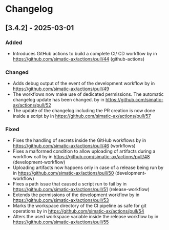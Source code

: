 # Changelog
## [3.4.2] - 2025-03-01

### Added
- Introduces GitHub actions to build a complete CI/ CD workflow by in https://github.com/simatic-ax/actions/pull/44 (github-actions)

### Changed
- Adds debug output of the event of the development workflow by in https://github.com/simatic-ax/actions/pull/49
- The workflows now make use of dedicated permissions. The automatic changelog update has been changed. by in https://github.com/simatic-ax/actions/pull/52
- The update of the changelog including the PR creation is now done inside a script by in https://github.com/simatic-ax/actions/pull/57

### Fixed
- Fixes the handling of secrets inside the GitHub workflows by in https://github.com/simatic-ax/actions/pull/46 (workflows)
- Fixes a malformed condition to allow uploading of artifacts during a workflow call by in https://github.com/simatic-ax/actions/pull/48 (development-workflow)
- Uploading artifacts now happens only in case of a release being run by in https://github.com/simatic-ax/actions/pull/50 (development-workflow)
- Fixes a path issue that caused a script run to fail by in https://github.com/simatic-ax/actions/pull/51 (release-workflow)
- Extends the permissions of the development workflow by in https://github.com/simatic-ax/actions/pull/53
- Marks the workspace directory of the CI pipeline as safe for git operations by in https://github.com/simatic-ax/actions/pull/54
- Alters the used workspace variable inside the release workflow by in https://github.com/simatic-ax/actions/pull/55

